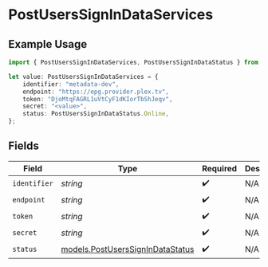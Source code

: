 # PostUsersSignInDataServices

## Example Usage

```typescript
import { PostUsersSignInDataServices, PostUsersSignInDataStatus } from "@lukehagar/plexjs";

let value: PostUsersSignInDataServices = {
    identifier: "metadata-dev",
    endpoint: "https://epg.provider.plex.tv",
    token: "DjoMtqFAGRL1uVtCyF1dKIorTbShJeqv",
    secret: "<value>",
    status: PostUsersSignInDataStatus.Online,
};
```

## Fields

| Field                                                                      | Type                                                                       | Required                                                                   | Description                                                                | Example                                                                    |
| -------------------------------------------------------------------------- | -------------------------------------------------------------------------- | -------------------------------------------------------------------------- | -------------------------------------------------------------------------- | -------------------------------------------------------------------------- |
| `identifier`                                                               | *string*                                                                   | :heavy_check_mark:                                                         | N/A                                                                        | metadata-dev                                                               |
| `endpoint`                                                                 | *string*                                                                   | :heavy_check_mark:                                                         | N/A                                                                        | https://epg.provider.plex.tv                                               |
| `token`                                                                    | *string*                                                                   | :heavy_check_mark:                                                         | N/A                                                                        | DjoMtqFAGRL1uVtCyF1dKIorTbShJeqv                                           |
| `secret`                                                                   | *string*                                                                   | :heavy_check_mark:                                                         | N/A                                                                        |                                                                            |
| `status`                                                                   | [models.PostUsersSignInDataStatus](../models/postuserssignindatastatus.md) | :heavy_check_mark:                                                         | N/A                                                                        | online                                                                     |